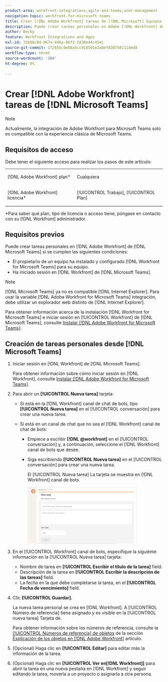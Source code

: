 ```yaml
---
product-area: workfront-integrations;agile-and-teams;user-management
navigation-topic: workfront-for-microsoft-teams
title: Crear [!DNL Adobe Workfront] tareas de [!DNL Microsoft] Equipos
description: Puede crear tareas personales en Adobe [!DNL Workfront] de Microsoft Teams si el propietario de un equipo ha instalado y configurado [!DNL Workfront] para Microsofts Teams de su equipo y ha iniciado sesión en Workfront desde Microsoft Teams.
author: Becky
feature: Workfront Integrations and Apps
exl-id: 31b86c8d-967a-446a-86f2-3d38e44c45e1
source-git-commit: 1f2655c0e88a5cc918501e2a0ef830758111ded8
workflow-type: tm+mt
source-wordcount: '364'
ht-degree: 0%

---
```


# Crear [!DNL Adobe Workfront] tareas de [!DNL Microsoft Teams]

>[!NOTE]
>
>Actualmente, la integración de Adobe Workfront para Microsoft Teams solo es compatible con la experiencia clásica de Microsoft Teams.

## Requisitos de acceso

Debe tener el siguiente acceso para realizar los pasos de este artículo:

<table style="table-layout:auto"> 
 <col> 
 <col> 
 <tbody> 
  <tr> 
   <td role="rowheader">[!DNL Adobe Workfront] plan*</td> 
   <td> <p>Cualquiera</p> </td> 
  </tr> 
  <tr> 
   <td role="rowheader">[!DNL Adobe Workfront] licencia*</td> 
   <td> <p>[!UICONTROL Trabajo], [!UICONTROL Plan]</p> </td> 
  </tr>
 </tbody> 
</table>

&#42;Para saber qué plan, tipo de licencia o acceso tiene, póngase en contacto con su [!DNL Workfront] administrador.

## Requisitos previos

Puede crear tareas personales en [!DNL Adobe Workfront] de [!DNL Microsoft Teams] si se cumplen las siguientes condiciones:

* El propietario de un equipo ha instalado y configurado [!DNL Workfront for Microsoft Teams] para su equipo.
* Ha iniciado sesión en [!DNL Workfront] de [!DNL Microsoft Teams].

>[!NOTE]
>
>[!DNL Microsoft Teams] ya no es compatible [!DNL Internet Explorer]. Para usar la variable [!DNL Adobe Workfront for Microsoft Teams] integración, debe utilizar un explorador web distinto de [!DNL Internet Explorer].

Para obtener información acerca de la instalación [!DNL Workfront for Microsoft Teams] e iniciar sesión en [!UICONTROL Workfront] de [!DNL Microsoft Teams], consulte [Instalar [!DNL Adobe Workfront for Microsoft Teams]](../../workfront-integrations-and-apps/using-workfront-with-microsoft-teams/install-workfront-ms-teams.md).

## Creación de tareas personales desde [!DNL Microsoft Teams]

1. Iniciar sesión en [!DNL Workfront] de [!DNL Microsoft Teams].

   Para obtener información sobre cómo iniciar sesión en [!DNL Workfront], consulte [Instalar [!DNL Adobe Workfront for Microsoft Teams]](../../workfront-integrations-and-apps/using-workfront-with-microsoft-teams/install-workfront-ms-teams.md).

1. Para abrir un **[!UICONTROL Nueva tarea]** tarjeta:

   * Si está en la [!DNL Workfront] canal de chat de bots, tipo **[!UICONTROL Nueva tarea]** en el [!UICONTROL conversación] para crear una nueva tarea.
   * Si está en un canal de chat que no sea el [!DNL Workfront] canal de chat de bots:

      * Empiece a escribir **[!DNL @workfront]** en el [!UICONTROL conversación] y, a continuación, seleccione el [!DNL Workfront] canal de bots que desee.
      * Siga escribiendo **[!UICONTROL Nueva tarea]** en el [!UICONTROL conversación] para crear una nueva tarea.

        El [!UICONTROL Nueva tarea] La tarjeta se muestra en [!DNL Workfront] canal de bots.

        ![ms_team_new_task_card.png](assets/ms-teams-new-task-card-350x181.png)

1. En el [!UICONTROL Workfront] canal de bots, especifique la siguiente información en la [!UICONTROL Nueva tarea] tarjeta:

   * Nombre de tarea en **[!UICONTROL Escribir el título de la tarea]** field.
   * Descripción de la tarea en **[!UICONTROL Escribir la descripción de las tareas]** field.
   * La fecha en la que debe completarse la tarea, en el **[!UICONTROL Fecha de vencimiento]** field.

1. Clic **[!UICONTROL Guardar].**

   La nueva tarea personal se crea en [!DNL Workfront]. A [!UICONTROL Número de referencia] tiene asignado y es visible en la [!UICONTROL nueva tarea] Tarjeta de.

   Para obtener información sobre los números de referencia, consulte la [[!UICONTROL Números de referencia] de objetos](../../workfront-basics/navigate-workfront/workfront-navigation/understand-objects.md#understanding-reference-numbers-of-objects) de la sección [Explicación de los objetos en [!DNL Adobe Workfront]](../../workfront-basics/navigate-workfront/workfront-navigation/understand-objects.md) artículo.

1. (Opcional) Haga clic en **[!UICONTROL Editar]** para editar más la información de la tarea.
1. (Opcional) Haga clic en **[!UICONTROL Ver en[!DNL Workfront]]** para abrir la tarea en una nueva pestaña en [!DNL Workfront] y seguir editando la tarea, moverla a un proyecto o asignarla a otra persona.
